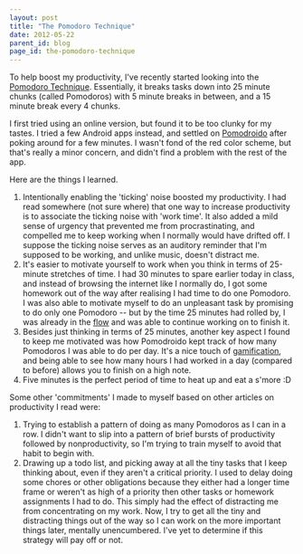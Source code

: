 ```yaml
---
layout: post
title: "The Pomodoro Technique"
date: 2012-05-22
parent_id: blog
page_id: the-pomodoro-technique
---
```


To help boost my productivity, I've recently started looking into the [Pomodoro Technique](http://en.wikipedia.org/wiki/Pomodoro_Technique).  Essentially, it breaks tasks down into 25 minute chunks (called Pomodoros) with 5 minute breaks in between, and a 15 minute break every 4 chunks.

I first tried using an online version, but found it to be too clunky for my tastes.  I tried a few Android apps instead, and settled on [Pomodroido](https://play.google.com/store/apps/details?id=net.artifix.pomodroido.free&hl=en) after poking around for a few minutes.  I wasn't fond of the red color scheme, but that's really a minor concern, and didn't find a problem with the rest of the app.

Here are the things I learned.

1.  Intentionally enabling the 'ticking' noise boosted my productivity.  I had read somewhere (not sure where) that one way to increase productivity is to associate the ticking noise with 'work time'.  It also added a mild sense of urgency that prevented me from procrastinating, and compelled me to keep working when I normally would have drifted off.  I suppose the ticking noise serves as an auditory reminder that I'm supposed to be working, and unlike music, doesn't distract me.
2.  It's easier to motivate yourself to work when you think in terms of 25-minute stretches of time.  I had 30 minutes to spare earlier today in class, and instead of browsing the internet like I normally do, I got some homework out of the way after realising I had time to do one Pomodoro.  I was also able to motivate myself to do an unpleasant task by promising to do only one Pomodoro -- but by the time 25 minutes had rolled by, I was already in the [flow](http://en.wikipedia.org/wiki/Flow_%28psychology%29) and was able to continue working on to finish it.
3.  Besides just thinking in terms of 25 minutes, another key aspect I found to keep me motivated was how Pomodroido kept track of how many Pomodoros I was able to do per day.  It's a nice touch of [gamification](http://en.wikipedia.org/wiki/Gamification), and being able to see how many hours I had worked in a day (compared to before) allows you to finish on a high note.
4.  Five minutes is the perfect period of time to heat up and eat a s'more :D

Some other 'commitments' I made to myself based on other articles on productivity I read were:

1.  Trying to establish a pattern of doing as many Pomodoros as I can in a row.  I didn't want to slip into a pattern of brief bursts of productivity followed by nonproductivity, so I'm trying to train myself to avoid that habit to begin with.
2.  Drawing up a todo list, and picking away at all the tiny tasks that I keep thinking about, even if they aren't a critical priority.  I used to delay doing some chores or other obligations because they either had a longer time frame or weren't as high of a priority then other tasks or homework assignments I had to do.  This simply had the effect of distracting me from concentrating on my work.  Now, I try to get all the tiny and distracting things out of the way so I can work on the more important things later, mentally unencumbered.  I've yet to determine if this strategy will pay off or not.